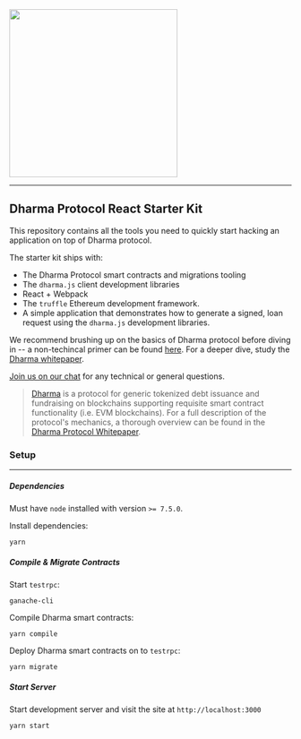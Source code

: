 <img src="https://s3-us-west-2.amazonaws.com/dharma-assets/logo+orange.png"  width=300/>

------------

## Dharma Protocol React Starter Kit

This repository contains all the tools you need to quickly start hacking an application on top of Dharma protocol.

The starter kit ships with:
- The Dharma Protocol smart contracts and migrations tooling
- The `dharma.js` client development libraries
- React + Webpack
- The `truffle` Ethereum development framework.
- A simple application that demonstrates how to generate a signed, loan request using the `dharma.js` development libraries.

We recommend brushing up on the basics of Dharma protocol before diving in -- a non-techincal primer can be found [here](https://blog.dharma.io/dharma-protocol-in-a-nutshell-a7abcc716429).  For a deeper dive, study the [Dharma whitepaper](https://whitepaper.dharma.io).

[Join us on our chat](https://chat.dharma.io) for any technical or general questions.

> [Dharma](https://dharma.io) is a protocol for generic tokenized debt issuance and fundraising on blockchains supporting requisite smart contract functionality (i.e. EVM blockchains).  For a full description of the protocol's mechanics, a thorough overview can be found in the [Dharma Protocol Whitepaper](https://whitepaper.dharma.io/).  

### Setup
---------------
##### Dependencies

Must have `node` installed with version `>= 7.5.0`.

Install dependencies:
```
yarn
```

##### Compile & Migrate Contracts

Start `testrpc`:
```
ganache-cli
```
Compile Dharma smart contracts:
```
yarn compile
```
Deploy Dharma smart contracts on to `testrpc`:
```
yarn migrate
```

##### Start Server
Start development server and visit the site at `http://localhost:3000`
```
yarn start
```
